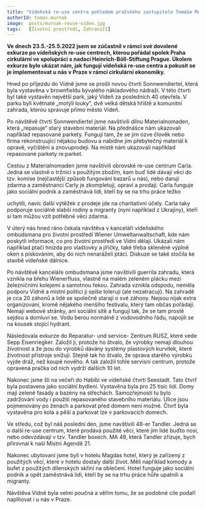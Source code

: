 ```yaml
---
title: "Vídeňská re-use centra pohledem pražského zastupitele Tomáše Murňáka"
authorId: tomas.murnak
image: 	posts/murnak-reuse-viden.jpg
tags:   [Životní prostředí, Zahraničí]
---
```


**Ve dnech 23.5.-25.5.2022 jsem se zúčastnil v rámci své dovolené exkurze po vídeňských re-use centrech, kterou pořádal spolek Praha cirkulární ve spolupráci s nadací Heinrich-Böll-Stiftung Prague. Úkolem exkurze bylo ukázat nám, jak fungují vídeňská re-use centra a pokusit se je implementovat u nás v Praze v rámci cirkulární ekonomiky.**

Hned po příjezdu do Vídně jsme se prošli novou čtvrtí Sonnwendiertel, která byla vystavěna v brownfieldu bývalého nákladového nádraží. V této čtvrti byl také vystavěn největší park, jaký Vídeň za posledních 40 otevřela. V parku byli květnaté „motýlí louky“, dvě velká dětská hřiště a komunitní zahrada, kterou spravuje přímo město Vídeň.

Po návštěvě čtvrti Sonnwendiertel jsme navštívili dílnu Materialnomaden, která „repasuje“ starý stavební materiál. Na přednášce nám ukazovali například repasované parkety. Fungují tam, že se jim ozve člověk nebo firma rekonstruující nějakou budovu a nabídne jim přebytečný materiál k opravě, vyčištění a znovuprodeji. Na místě nám ukazovali například repasované parkety re:parket.

Cestou z Materialnomaden jsme navštívili obrovské re-use centrum Carla. Jedná se vlastně o tržnici s použitým zbožím, kam buď lidé dávají věci do tzv. komise (nejčastější způsob fungování bazarů u nás), nebo darují zdarma a zaměstnanci Carly je zkompletují, opraví a prodají. Carla funguje jako sociální podnik a zaměstnává lidi, kteří by se na trhu práce težko

uchytili, navíc další výtěžek z prodeje jde na charitativní účely. Carla taky podporuje sociálně slabší rodiny a migranty (nyní například z Ukrajiny), kteří si tam můžou vzít potřebné věci zdarma.

V úterý nás hned ráno čekala návštěva v kanceláři vídeňského ombudsmana pro životní prostředí Wiener Umweltanwaltschaft, kde nám poskytli informace, co pro životní prostředí ve Vídni dělají. Ukázali nám například ptačí hnízda pro vlaštovky a jiřičky, také třeba skleněné výplně oken s pískováním, aby do nich nenaráželi ptáci. Diskuze se také stočila ke stavbě vídeňské dálnice.

Po návštěvě kanceláře ombudsmana jsme navštívili guerrila zahradu, která vznikla na břehu Wienerfluss, vlastně na malém zeleném plácku mezi železničními kolejemi a samotnou řekou. Zahrada vznikla odspodu, neměla podporu Vídně a místní politici ji spíše tolerují (ale nezatracují). Na zahradě je cca 20 záhonů a lidé se společně starají o své záhony. Nejsou nijak extra organizovaní, kromě nějakého menšího festivalu, který tam občas pořádají. Nemají webové stránky, ani sociální sítě a fungují tak, že se tam prostě sejdou a domluví se. Vodu berou normálně z vodovodního řádu, napojili se na kousek stojící hydrant.
 

Následovala exkurze do Reparatur- und service- Zentrum RUSZ, které vede Sepp Eisenriegker. Založil ji, protože ho štvalo, že výrobky nemají dlouhou životnost a že jsou do výrobků dávány systémy plastových kurvítek, které životnost přístroje snižují. Stejně tak ho štvalo, že oprava starého výrobku vyjde dráž, než koupě nového. A tak založil tohle servisní centrum, protože opravená pračka od nich vydrží dalších 10 let.


Nakonec jsme šli na večeři do Habibi ve vídeňské čtvrti Seestadt. Tato čtvrť byla postavena jako sociální bydlení. Vystavěna byla pro 25 tisíc lidí. Domy mají zelené fasády a bazény na střechách. Samozřejmostí tu bylo zadržování vody i použití repasovaného stavebního materiálu. Ulice jsou pojmenovány po ženách a parkovat před domem není možné. Čtvrť byla vystavěna pro kola a pěší a parkovat lze v parkovacích domech.

Ve středu, což byl náš poslední den, jsme navštívili 48-er Tandler. Jedná se o další re-use centrum, které prodává použité věci, které jim lidé buďto nosí, nebo odevzdávají v tzv. Tandler boxech. MA 48, která Tandler zřizuje, bych přirovnal k naší Místní Agendě 21.

Nakonec ubytovaní jsme byli v hotelu Magdas hotel, který je zařízený z použitých věcí, které v hotelu dostaly další život. Měli například komody a bufet z použitých dílenských skříní na oblečení. Hotel funguje jako sociální podnik a opět zaměstnává lidi, kteří by se na trhu práce hůře upatnili a migranty.

Návštěva Vídně byla velmi poučná a věřím tomu, že se podobné cíle podaří naplňovat i u nás v Praze.

